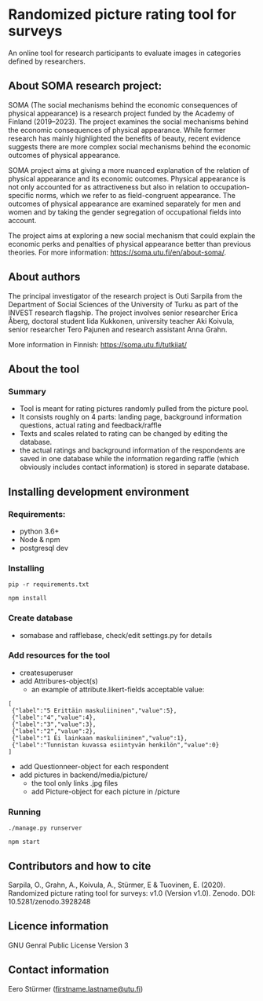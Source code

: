 # Randomized picture rating tool for surveys
An online tool for research participants to evaluate images in categories defined by researchers.

## About SOMA research project:

SOMA (The social mechanisms behind the economic consequences of physical appearance) is a research project funded by the Academy of Finland (2019–2023). The project examines the social mechanisms behind the economic consequences of physical appearance. While former research has mainly highlighted the benefits of beauty, recent evidence suggests there are more complex social mechanisms behind the economic outcomes of physical appearance.

SOMA project aims at giving a more nuanced explanation of the relation of physical appearance and its economic outcomes. Physical appearance is not only accounted for as attractiveness but also in relation to occupation-specific norms, which we refer to as field-congruent appearance. The outcomes of physical appearance are examined separately for men and women and by taking the gender segregation of occupational fields into account.

The project aims at exploring a new social mechanism that could explain the economic perks and penalties of physical appearance better than previous theories. For more information: https://soma.utu.fi/en/about-soma/.

## About authors

The principal investigator of the research project is Outi Sarpila from the Department of Social Sciences of the University of Turku as part of the INVEST research flagship. The project involves senior researcher Erica Åberg, doctoral student Iida Kukkonen, university teacher Aki Koivula, senior researcher Tero Pajunen and research assistant Anna Grahn.

More information in Finnish: https://soma.utu.fi/tutkijat/

## About the tool
### Summary
- Tool is meant for rating pictures randomly pulled from the picture pool.
- It consists roughly on 4 parts: landing page, background information questions, actual rating and feedback/raffle
- Texts and scales related to rating can be changed by editing the database.
- the actual ratings and background information of the respondents are saved in one database while the information regarding raffle (which obviously includes contact information) is stored in separate database.

## Installing development environment
### Requirements:
 - python 3.6+
 - Node & npm
 - postgresql dev
### Installing

```
pip -r requirements.txt
```
 
```
npm install
```
 
### Create database
 - somabase and rafflebase, check/edit settings.py for details
### Add resources for the tool
 - createsuperuser
 - add Attribures-object(s)
   - an example of attribute.likert-fields acceptable value:
 ```
 [
  {"label":"5 Erittäin maskuliininen","value":5},
  {"label":"4","value":4},
  {"label":"3","value":3},
  {"label":"2","value":2},
  {"label":"1 Ei lainkaan maskuliininen","value":1},
  {"label":"Tunnistan kuvassa esiintyvän henkilön","value":0}
 ]
```
 - add Questionneer-object for each respondent
 - add pictures in backend/media/picture/
   - the tool only links .jpg files
   - add Picture-object for each picture in /picture
   
### Running
 
```
./manage.py runserver
```
 
```
npm start
```

## Contributors and how to cite

Sarpila, O., Grahn, A., Koivula, A., Stürmer, E & Tuovinen, E. (2020). Randomized picture rating tool for surveys: v1.0 (Version v1.0). Zenodo. DOI: 10.5281/zenodo.3928248

## Licence information

GNU Genral Public License Version 3

## Contact information

Eero Stürmer (firstname.lastname@utu.fi)
